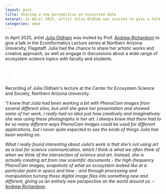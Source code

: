 ```yaml
---
layout: post
title: Sharing a new perspective on ecosystem data
excerpt: In April 2025, artist Julia Oldham was invited to give a talk in the Ecoinformatice Lecture series at Northern Arizona University.
categories: news
---
```


<script>
// Initialize each video container separately
document.addEventListener('DOMContentLoaded', function() {
    document.querySelectorAll('.video-container').forEach(container => {
        const thumbnail = container.querySelector('.video-thumbnail');
        const videoIframe = container.querySelector('.video-iframe');
        
        thumbnail.addEventListener('click', function() {
            thumbnail.style.display = 'none';
            videoIframe.style.display = 'block';
            
            // Reload iframe to ensure video starts playing
            const iframe = videoIframe.querySelector('iframe');
            const src = iframe.src;
            iframe.src = src;
        });
    });
});
</script>

In April 2025, artist <a href = "https://fluxnetart.github.io/Julia/">Julia Oldham</a> was invited by Prof. <a href="https://richardson-lab.nau.edu/">Andrew Richardson</a> to give a talk in the Ecoinformatics Lecture series at Northern Arizona University, Flagstaff. Julia had the chance to share her artistic works and creative approach, as well as engage in discussions about a wide range of ecosystem science topics with faculty and students. 


<div class="video-container" id="video1">
    <div class="video-thumbnail" style="background-image: url('https://fluxnetart.github.io/images/thumbnail_ulia_lecture.png');">
        <div class="play-button">
            <svg width="64" height="64" viewBox="0 0 24 24" fill="white">
                <path d="M8 5v14l11-7z"/>
            </svg>
        </div>
    </div>
    <div class="video-iframe" style="display: none;">
        <iframe src="https://drive.google.com/file/d/1XSLdTlUhHdyAX138aVACi0mzQXZMTNWk/preview" frameborder="0" allowfullscreen></iframe>
    </div>
</div>

<figcaption>Recording of Julia Oldham's lecture at the Center for Ecosystem Science and Society, Northern Arizona University.</figcaption>

“<i>I knew that Julia had been working a bit with PhenoCam images from several different sites, but until she gave her presentation and showed some of her work, I really had no idea just how creatively and imaginatively she was using these photographs in her art. I always knew that there had to be so many different ways PhenoCam images could be used for different applications, but I never quite expected to see the kinds of things Julia has been working on.</i>

<i>What I really found interesting about Julia’s work is that she’s not using art as a tool for science communication, which I think is what we often think of when we think of the intersection of science and art. Instead, she is actually creating art from raw scientific documents - the high-frequency PhenoCam images, snapshots of what an ecosystem looked like at a particular point in space and time - and through processing and manipulation turning those digital image files into something new and different, giving us an entirely new perspective on the world around us. </i> –  <a href="https://richardson-lab.nau.edu/">Andrew Richardson</a>

